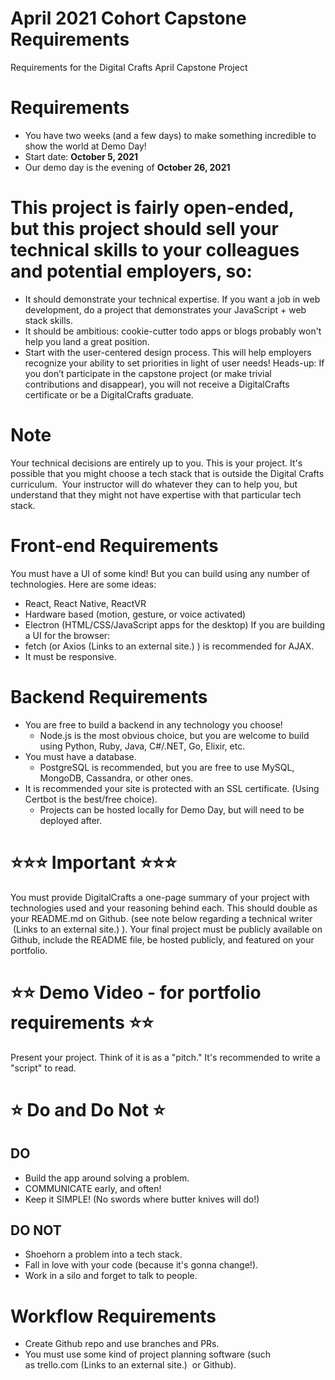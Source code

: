 # April 2021 Cohort Capstone Requirements
Requirements for the Digital Crafts April Capstone Project

# Requirements
* You have two weeks (and a few days) to make something incredible to show the world at Demo Day!
* Start date: **October 5, 2021**
* Our demo day is the evening of **October 26, 2021**

# This project is fairly open-ended, but this project should sell your technical skills to your colleagues and potential employers, so:
* It should demonstrate your technical expertise. If you want a job in web development, do a project that demonstrates your JavaScript + web stack skills.
* It should be ambitious: cookie-cutter todo apps or blogs probably won't help you land a great position.
* Start with the user-centered design process. This will help employers recognize your ability to set priorities in light of user needs!
Heads-up: If you don’t participate in the capstone project (or make trivial contributions and disappear), you will not receive a DigitalCrafts certificate or be a DigitalCrafts graduate.
 
# Note
Your technical decisions are entirely up to you. This is your project. It's possible that you might choose a tech stack that is outside the Digital Crafts curriculum.  Your instructor will do whatever they can to help you, but understand that they might not have expertise with that particular tech stack.

# Front-end Requirements
You must have a UI of some kind! But you can build using any number of technologies. Here are some ideas:
* React, React Native, ReactVR
* Hardware based (motion, gesture, or voice activated)
* Electron (HTML/CSS/JavaScript apps for the desktop)
If you are building a UI for the browser:
* fetch (or Axios (Links to an external site.) ) is recommended for AJAX.
* It must be responsive.

# Backend Requirements
* You are free to build a backend in any technology you choose!
    * Node.js is the most obvious choice, but you are welcome to build using Python, Ruby, Java, C#/.NET, Go, Elixir, etc.
* You must have a database.
    * PostgreSQL is recommended, but you are free to use MySQL, MongoDB, Cassandra, or other ones.
* It is recommended your site is protected with an SSL certificate. (Using Certbot is the best/free choice).
    * Projects can be hosted locally for Demo Day, but will need to be deployed after.  

# ⭐️⭐️⭐️ Important ⭐️⭐️⭐️
You must provide DigitalCrafts a one-page summary of your project with technologies used and your reasoning behind each.
This should double as your README.md on Github. (see note below regarding a technical writer
 (Links to an external site.)
).
Your final project must be publicly available on Github, include the README file, be hosted publicly, and featured on your portfolio.

# ⭐️⭐️ Demo Video - for portfolio requirements ⭐️⭐️
Present your project.
Think of it is as a "pitch."
It's recommended to write a "script" to read.

# ⭐️ Do and Do Not ⭐️

## DO
* Build the app around solving a problem.
* COMMUNICATE early, and often!
* Keep it SIMPLE! (No swords where butter knives will do!)
## DO NOT
* Shoehorn a problem into a tech stack.
* Fall in love with your code (because it's gonna change!).
* Work in a silo and forget to talk to people.

# Workflow Requirements
* Create Github repo and use branches and PRs.
* You must use some kind of project planning software (such as trello.com (Links to an external site.)  or Github).
